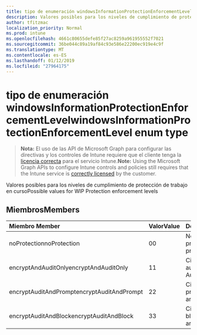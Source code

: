 ```yaml
---
title: tipo de enumeración windowsInformationProtectionEnforcementLevel
description: Valores posibles para los niveles de cumplimiento de protección de trabajo en curso
author: tfitzmac
localization_priority: Normal
ms.prod: intune
ms.openlocfilehash: 4661c80655defe85f27ac8259a961955552f7021
ms.sourcegitcommit: 36be044c89a19af84c93e586e22200ec919e4c9f
ms.translationtype: MT
ms.contentlocale: es-ES
ms.lasthandoff: 01/12/2019
ms.locfileid: "27964175"
---
```

# <a name="windowsinformationprotectionenforcementlevel-enum-type"></a><span data-ttu-id="d04dc-103">tipo de enumeración windowsInformationProtectionEnforcementLevel</span><span class="sxs-lookup"><span data-stu-id="d04dc-103">windowsInformationProtectionEnforcementLevel enum type</span></span>

> <span data-ttu-id="d04dc-104">**Nota:** El uso de las API de Microsoft Graph para configurar las directivas y los controles de Intune requiere que el cliente tenga la [licencia correcta](https://go.microsoft.com/fwlink/?linkid=839381) para el servicio Intune.</span><span class="sxs-lookup"><span data-stu-id="d04dc-104">**Note:** Using the Microsoft Graph APIs to configure Intune controls and policies still requires that the Intune service is [correctly licensed](https://go.microsoft.com/fwlink/?linkid=839381) by the customer.</span></span>

<span data-ttu-id="d04dc-105">Valores posibles para los niveles de cumplimiento de protección de trabajo en curso</span><span class="sxs-lookup"><span data-stu-id="d04dc-105">Possible values for WIP Protection enforcement levels</span></span>
## <a name="members"></a><span data-ttu-id="d04dc-106">Miembros</span><span class="sxs-lookup"><span data-stu-id="d04dc-106">Members</span></span>
|<span data-ttu-id="d04dc-107">Miembro	</span><span class="sxs-lookup"><span data-stu-id="d04dc-107">Member</span></span>|<span data-ttu-id="d04dc-108">Valor</span><span class="sxs-lookup"><span data-stu-id="d04dc-108">Value</span></span>|<span data-ttu-id="d04dc-109">Descripción</span><span class="sxs-lookup"><span data-stu-id="d04dc-109">Description</span></span>|
|:---|:---|:---|
|<span data-ttu-id="d04dc-110">noProtection</span><span class="sxs-lookup"><span data-stu-id="d04dc-110">noProtection</span></span>|<span data-ttu-id="d04dc-111">0</span><span class="sxs-lookup"><span data-stu-id="d04dc-111">0</span></span>|<span data-ttu-id="d04dc-112">No cumplimiento de protección de</span><span class="sxs-lookup"><span data-stu-id="d04dc-112">No protection enforcement</span></span>|
|<span data-ttu-id="d04dc-113">encryptAndAuditOnly</span><span class="sxs-lookup"><span data-stu-id="d04dc-113">encryptAndAuditOnly</span></span>|<span data-ttu-id="d04dc-114">1</span><span class="sxs-lookup"><span data-stu-id="d04dc-114">1</span></span>|<span data-ttu-id="d04dc-115">Cifrar y sólo de auditoría</span><span class="sxs-lookup"><span data-stu-id="d04dc-115">Encrypt and Audit only</span></span>|
|<span data-ttu-id="d04dc-116">encryptAuditAndPrompt</span><span class="sxs-lookup"><span data-stu-id="d04dc-116">encryptAuditAndPrompt</span></span>|<span data-ttu-id="d04dc-117">2</span><span class="sxs-lookup"><span data-stu-id="d04dc-117">2</span></span>|<span data-ttu-id="d04dc-118">Cifrar, auditoría y preguntar</span><span class="sxs-lookup"><span data-stu-id="d04dc-118">Encrypt, Audit and Prompt</span></span>|
|<span data-ttu-id="d04dc-119">encryptAuditAndBlock</span><span class="sxs-lookup"><span data-stu-id="d04dc-119">encryptAuditAndBlock</span></span>|<span data-ttu-id="d04dc-120">3</span><span class="sxs-lookup"><span data-stu-id="d04dc-120">3</span></span>|<span data-ttu-id="d04dc-121">Cifrar, auditar y bloquear</span><span class="sxs-lookup"><span data-stu-id="d04dc-121">Encrypt, Audit and Block</span></span>|



